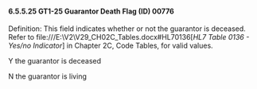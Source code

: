 #### 6.5.5.25 GT1-25 Guarantor Death Flag (ID) 00776

Definition: This field indicates whether or not the guarantor is deceased. Refer to file:///E:\V2\V29_CH02C_Tables.docx#HL70136[_HL7 Table 0136 - Yes/no Indicator_] in Chapter 2C, Code Tables, for valid values.

Y the guarantor is deceased

N the guarantor is living
